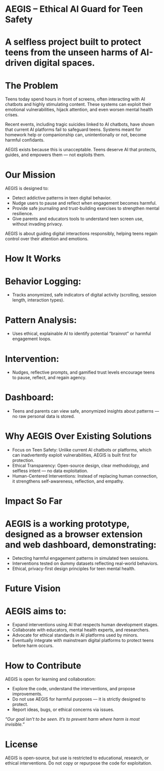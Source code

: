 # AEGIS – Ethical AI Guard for Teen Safety

# A selfless project built to protect teens from the unseen harms of AI-driven digital spaces.

# The Problem

Teens today spend hours in front of screens, often interacting with AI chatbots and highly stimulating content. These systems can exploit their emotional vulnerabilities, hijack attention, and even worsen mental health crises.

Recent events, including tragic suicides linked to AI chatbots, have shown that current AI platforms fail to safeguard teens. Systems meant for homework help or companionship can, unintentionally or not, become harmful confidants.

AEGIS exists because this is unacceptable. Teens deserve AI that protects, guides, and empowers them — not exploits them.

# Our Mission

AEGIS is designed to:

- Detect addictive patterns in teen digital behavior.
- Nudge users to pause and reflect when engagement becomes harmful.
- Provide safe journaling and trust-building exercises to strengthen mental resilience.
- Give parents and educators tools to understand teen screen use, without invading privacy.

AEGIS is about guiding digital interactions responsibly, helping teens regain control over their attention and emotions.

# How It Works

# Behavior Logging:
- Tracks anonymized, safe indicators of digital activity (scrolling, session length, interaction types).
# Pattern Analysis:
- Uses ethical, explainable AI to identify potential “brainrot” or harmful engagement loops.
# Intervention:
- Nudges, reflective prompts, and gamified trust levels encourage teens to pause, reflect, and regain agency.
# Dashboard:
- Teens and parents can view safe, anonymized insights about patterns — no raw personal data is stored.

# Why AEGIS Over Existing Solutions

- Focus on Teen Safety: Unlike current AI chatbots or platforms, which can inadvertently exploit vulnerabilities, AEGIS is built first for protection.
- Ethical Transparency: Open-source design, clear methodology, and selfless intent — no data exploitation.
- Human-Centered Interventions: Instead of replacing human connection, it strengthens self-awareness, reflection, and empathy.

# Impact So Far
# AEGIS is a working prototype, designed as a browser extension and web dashboard, demonstrating:

- Detecting harmful engagement patterns in simulated teen sessions.
- Interventions tested on dummy datasets reflecting real-world behaviors.
- Ethical, privacy-first design principles for teen mental health.

# Future Vision

# AEGIS aims to:

- Expand interventions using AI that respects human development stages.
- Collaborate with educators, mental health experts, and researchers.
- Advocate for ethical standards in AI platforms used by minors.
- Eventually integrate with mainstream digital platforms to protect teens before harm occurs.

# How to Contribute

AEGIS is open for learning and collaboration:

- Explore the code, understand the interventions, and propose improvements.
- Do not use AEGIS for harmful purposes — it is strictly designed to protect.
- Report ideas, bugs, or ethical concerns via issues.

_“Our goal isn’t to be seen. It’s to prevent harm where harm is most invisible.”_

# License

AEGIS is open-source, but use is restricted to educational, research, or ethical interventions. Do not copy or repurpose the code for exploitation.
